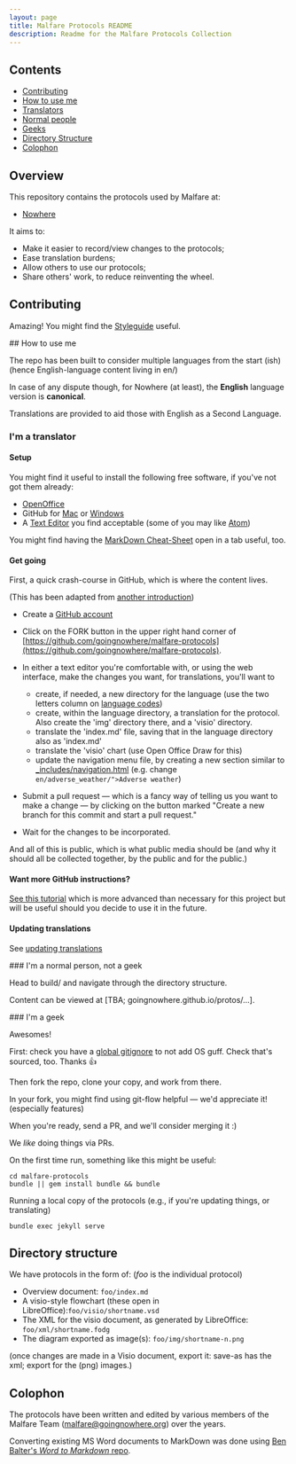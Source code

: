 ```yaml
---
layout: page 
title: Malfare Protocols README
description: Readme for the Malfare Protocols Collection 
---
```


## Contents
 - [Contributing](#contributing)
 - [How to use me](#how-to-use-me)
 - [Translators](#im-a-translator)
 - [Normal people](#im-a-normal-person-not-a-geek)
 - [Geeks](#im-a-geek)
 - [Directory Structure](#directory-structure)
 - [Colophon](#colophon)

## Overview 

This repository contains the protocols used by Malfare at:

 * [Nowhere](http://goingnowhere.org)

It aims to:

 * Make it easier to record/view changes to the protocols;
 * Ease translation burdens; 
 * Allow others to use our protocols; 
 * Share others' work, to reduce reinventing the wheel.

## Contributing 

Amazing! You might find the [Styleguide](styleguide/) useful.

## How to use me 

The repo has been built to consider multiple languages from the start
(ish) (hence English-language content living in en/)

In case of any dispute though, for Nowhere (at least), the **English**
language version is **canonical**.

Translations are provided to aid those with English as a Second
Language.


### I'm a translator

#### Setup

You might find it useful to install the following free software, if you've
not got them already:

 - [OpenOffice](https://www.openoffice.org/download/)
 - GitHub for [Mac](http://mac.github.com/) or
 [Windows](http://windows.github.com/)
 - A [Text Editor](http://en.wikipedia.org/wiki/Text_editor) you find
 acceptable (some of you may like [Atom](https://atom.io/))

You might find having the [MarkDown
Cheat-Sheet](https://github.com/adam-p/markdown-here/wiki/Markdown-Cheatsheet)
open in a tab useful, too.

#### Get going
First, a quick crash-course in GitHub, which is where the content lives.

(This has been adapted from [another introduction](https://github.com/melodykramer/melodykramer.github.io/edit/master/_posts/2015-04-06-learning-github-without-one-line-of-code.md))


 - Create a [GitHub account](https://github.com/)

 - Click on the FORK button in the upper right hand corner of
 [https://github.com/goingnowhere/malfare-protocols](https://github.com/goingnowhere/malfare-protocols).

 - In either a text editor you're comfortable with, or using the web
  interface, make the changes you want, for translations, you'll want
  to
    - create, if needed, a new directory for the language (use the
    two letters column on [language
    codes](http://en.wikipedia.org/wiki/List_of_ISO_639-1_codes))
    - create, within the language directory, a translation for the
    protocol. Also create the 'img' directory there, and a 'visio'
    directory.
    - translate the 'index.md' file, saving that in the language
    directory also as 'index.md'
    - translate the 'visio' chart (use Open Office Draw for this)
    - update the navigation menu file, by creating a new section
    similar to 
        [_includes/navigation.html](https://github.com/goingnowhere/malfare-protocols/blob/gh-pages/_includes/navigation.html#L6-L24)
        (e.g. change ```en/adverse_weather/">Adverse weather```)

 - Submit a pull request &mdash; which is a fancy way of telling us
 you want to make a change &mdash; by clicking on the button marked
 "Create a new branch for this commit and start a pull request."

 - Wait for the changes to be incorporated.

And all of this is public, which is what public media should be (and
why it should all be collected together, by the public and for the
public.)

#### Want more GitHub instructions? 
[See this tutorial](https://18f.gsa.gov/2015/03/03/how-to-use-github-and-the-terminal-a-guide/)
which is more advanced than necessary for this project but will be
useful should you decide to use it in the future.

#### Updating translations
See [updating translations](updating-translations.html)

### I'm a normal person, not a geek 

Head to build/ and navigate through the directory structure. 

Content can be viewed at [TBA; goingnowhere.github.io/protos/...].

### I'm a geek 

Awesomes!

First: check you have a [global
gitignore](https://help.github.com/articles/ignoring-files/#create-a-global-gitignore)
to not add OS guff. Check that's sourced, too. Thanks 👍

Then fork the repo, clone your copy, and work from there. 

In your fork, you might find using git-flow helpful &#8212; we'd
appreciate it! (especially features)

When you're ready, send a PR, and we'll consider merging it :)

We *like* doing things via PRs.

On the first time run, something like this might be useful:

    cd malfare-protocols
    bundle || gem install bundle && bundle
    
Running a local copy of the protocols (e.g., if you're updating
things, or translating)

    bundle exec jekyll serve

## Directory structure 

We have protocols in the form of: (*foo* is the individual protocol)

 * Overview document: `foo/index.md` 
 * A visio-style flowchart (these open in LibreOffice):`foo/visio/shortname.vsd` 
 * The XML for the visio document, as generated by LibreOffice: `foo/xml/shortname.fodg`
 * The diagram exported as image(s): `foo/img/shortname-n.png`

(once changes are made in a Visio document, export it: save-as has the
xml; export for the (png) images.)

## Colophon

The protocols have been written and edited by various members of the
Malfare Team (malfare@goingnowhere.org) over the years.

Converting existing MS Word documents to MarkDown was done using [Ben
Balter's *Word to Markdown*
repo](https://github.com/benbalter/word-to-markdown).

